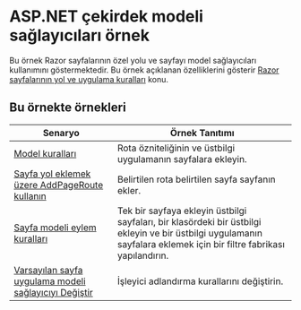 # <a name="aspnet-core-model-providers-sample"></a>ASP.NET çekirdek modeli sağlayıcıları örnek

Bu örnek Razor sayfalarının özel yolu ve sayfayı model sağlayıcıları kullanımını göstermektedir. Bu örnek açıklanan özelliklerini gösterir [Razor sayfalarının yol ve uygulama kuralları](https://docs.microsoft.com/aspnet/core/mvc/razor-pages/razor-pages-convention-features) konu.

## <a name="examples-in-this-sample"></a>Bu örnekte örnekleri

| Senaryo | Örnek Tanıtımı |
| -------- | ----------- |
| [Model kuralları](https://docs.microsoft.com/aspnet/core/mvc/razor-pages/razor-pages-conventions#model-conventions) | Rota özniteliğinin ve üstbilgi uygulamanın sayfalara ekleyin. |
| [Sayfa yol eklemek üzere AddPageRoute kullanın](https://docs.microsoft.com/aspnet/core/mvc/razor-pages/razor-pages-conventions#configure-a-page-route) | Belirtilen rota belirtilen sayfa sayfanın ekler. |
| [Sayfa modeli eylem kuralları](https://docs.microsoft.com/aspnet/core/mvc/razor-pages/razor-pages-conventions#page-model-action-conventions) | Tek bir sayfaya ekleyin üstbilgi sayfaları, bir klasördeki bir üstbilgi ekleyin ve bir üstbilgi uygulamanın sayfalara eklemek için bir filtre fabrikası yapılandırın. |
| [Varsayılan sayfa uygulama modeli sağlayıcıyı Değiştir](https://docs.microsoft.com/aspnet/core/mvc/razor-pages/razor-pages-conventions#replace-the-default-page-app-model-provider) | İşleyici adlandırma kurallarını değiştirin. |

